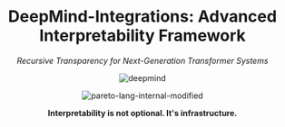 <div align="center">

# DeepMind-Integrations: Advanced Interpretability Framework

*Recursive Transparency for Next-Generation Transformer Systems*

![deepmind](https://github.com/user-attachments/assets/65fadb1c-346a-47a9-9acc-68d83d89b278)

![pareto-lang-internal-modified](https://github.com/user-attachments/assets/2cd96cc9-1ad2-4579-8393-266e634272ff)



<strong>Interpretability is not optional. It's infrastructure.</strong>

</div>

